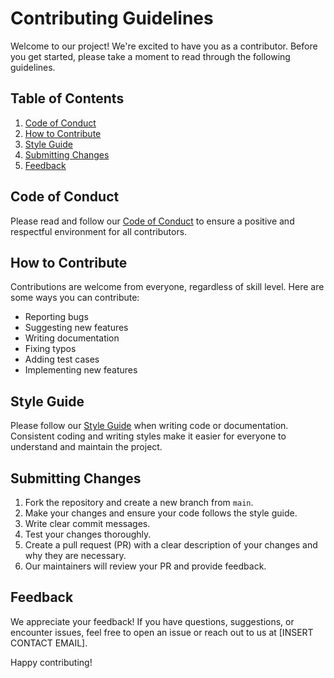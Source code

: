 # Contributing Guidelines

Welcome to our project! We're excited to have you as a contributor. Before you get started, please take a moment to read through the following guidelines.

## Table of Contents

1. [Code of Conduct](#code-of-conduct)
2. [How to Contribute](#how-to-contribute)
3. [Style Guide](#style-guide)
4. [Submitting Changes](#submitting-changes)
5. [Feedback](#feedback)

## Code of Conduct

Please read and follow our [Code of Conduct](CODE_OF_CONDUCT.md) to ensure a positive and respectful environment for all contributors.

## How to Contribute

Contributions are welcome from everyone, regardless of skill level. Here are some ways you can contribute:

- Reporting bugs
- Suggesting new features
- Writing documentation
- Fixing typos
- Adding test cases
- Implementing new features

## Style Guide

Please follow our [Style Guide](STYLE_GUIDE.md) when writing code or documentation. Consistent coding and writing styles make it easier for everyone 
to understand and maintain the project.

## Submitting Changes

1. Fork the repository and create a new branch from `main`.
2. Make your changes and ensure your code follows the style guide.
3. Write clear commit messages.
4. Test your changes thoroughly.
5. Create a pull request (PR) with a clear description of your changes and why they are necessary.
6. Our maintainers will review your PR and provide feedback.

## Feedback

We appreciate your feedback! If you have questions, suggestions, or encounter issues, feel free to open an issue or reach out to us at [INSERT CONTACT EMAIL].

Happy contributing!

